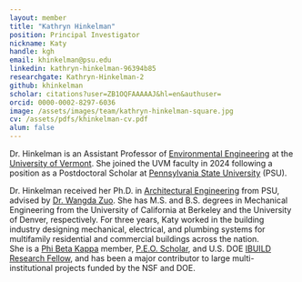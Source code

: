 ```yaml
---
layout: member
title: "Kathryn Hinkelman"
position: Principal Investigator
nickname: Katy
handle: kgh
email: khinkelman@psu.edu
linkedin: kathryn-hinkelman-96394b85
researchgate: Kathryn-Hinkelman-2
github: khinkelman
scholar: citations?user=ZB1OQFAAAAAJ&hl=en&authuser=
orcid: 0000-0002-8297-6036
image: /assets/images/team/kathryn-hinkelman-square.jpg
cv: /assets/pdfs/khinkelman-cv.pdf
alum: false
---
```

Dr. Hinkelman is an Assistant Professor of [Environmental Engineering] at the [University of Vermont]. 
She joined the UVM faculty in 2024 following a position as a Postdoctoral Scholar at 
[Pennsylvania State University][PSU] (PSU).

Dr. Hinkelman received her Ph.D. in [Architectural Engineering][AE] 
from PSU, advised by [Dr. Wangda Zuo][SBS]. She has M.S. and B.S. degrees 
in Mechanical Engineering from the University of California at 
Berkeley and the University of Denver, respectively. For three years, Katy 
worked in the building industry designing mechanical, electrical, 
and plumbing systems for multifamily residential and commercial buildings across the nation.  
She is a [Phi Beta Kappa][PBK] member, [P.E.O. Scholar][PEO], and U.S. DOE [IBUILD Research Fellow][IBUILD], and 
has been a major contributor to large multi-institutional projects funded by the NSF and DOE. 


[Environmental Engineering]: https://www.uvm.edu/cems/cee
[University of Vermont]: https://www.uvm.edu
[Department of Mechanical Engineering]: https://www.uvm.edu/cems/me
[AE]: https://www.ae.psu.edu/
[PSU]: https://www.psu.edu/
[SBS]: https://sites.psu.edu/sbslab/
[PBK]: https://www.pbk.org/
[PEO]: https://www.peointernational.org/educational-support/scholar-awards/
[IBUILD]: https://ibuildfellowship.org/2021-fellow/

